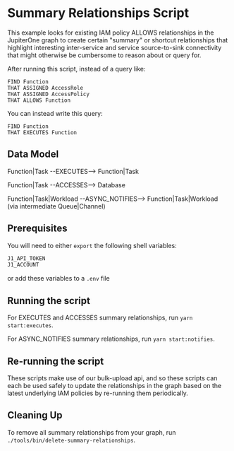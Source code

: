 # Summary Relationships Script

This example looks for existing IAM policy ALLOWS relationships in the JupiterOne graph to create certain "summary" or shortcut relationships that highlight interesting inter-service and service source-to-sink connectivity that might otherwise be cumbersome to reason about or query for.

After running this script, instead of a query like:

```
FIND Function
THAT ASSIGNED AccessRole
THAT ASSIGNED AccessPolicy
THAT ALLOWS Function
```

You can instead write this query:

```
FIND Function
THAT EXECUTES Function
```

## Data Model

Function|Task --EXECUTES--> Function|Task

Function|Task --ACCESSES--> Database

Function|Task|Workload --ASYNC_NOTIFIES--> Function|Task|Workload (via intermediate Queue|Channel)

## Prerequisites

You will need to either `export` the following shell variables:

```bash
J1_API_TOKEN
J1_ACCOUNT
```

or add these variables to a `.env` file

## Running the script

For EXECUTES and ACCESSES summary relationships, run `yarn start:executes`.

For ASYNC_NOTIFIES summary relationships, run `yarn start:notifies`.

## Re-running the script

These scripts make use of our bulk-upload api, and so these scripts can each be used safely to update the relationships in the graph based on the latest underlying IAM policies by re-running them periodically.

## Cleaning Up

To remove all summary relationships from your graph, run `./tools/bin/delete-summary-relationships`.